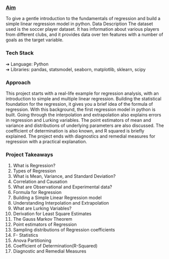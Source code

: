 <H3> <u> Aim </u></H3>
To give a gentle introduction to the fundamentals of regression and build a simple linear
regression model in python.
Data Description
The dataset used is the soccer player dataset. It has information about various players
from different clubs, and it provides data over ten features with a number of goals as the
target variable.

<H3> Tech Stack </H3>

➔ Language: Python <br/>
➔ Libraries: pandas, statsmodel, seaborn, matplotlib, sklearn, scipy <br/>


<H3> Approach </H3>
This project starts with a real-life example for regression analysis, with an introduction to
simple and multiple linear regression. Building the statistical foundation for the
regression, it gives you a brief idea of the formula of regression. With this background,
the first regression model in python is built. Going through the interpolation and
extrapolation also explains errors in regression and Lurking variables. The point
estimators of mean and variance and distributions of underlying parameters are also
discussed. The coefficient of determination is also known, and R squared is briefly
explained. The project ends with diagnostics and remedial measures for regression with
a practical explanation.

<H3> Project Takeaways </H3>

1. What is Regression? <br/>
2. Types of Regression <br/>
3. What is Mean, Variance, and Standard Deviation? <br/>
4. Correlation and Causation <br/>
5. What are Observational and Experimental data? <br/>
6. Formula for Regression <br/>
7. Building a Simple Linear Regression model <br/>
8. Understanding Interpolation and Extrapolation <br/>
9. What are Lurking Variables? <br/>
10. Derivation for Least Square Estimates <br/>
11. The Gauss Markov Theorem <br/>
12. Point estimators of Regression <br/>
13. Sampling distributions of Regression coefficients <br/>
14. F- Statistics <br/>
15. Anova Partitioning <br/>
16. Coefficient of Determination(R-Squared) <br/>
17. Diagnostic and Remedial Measures <br/>
